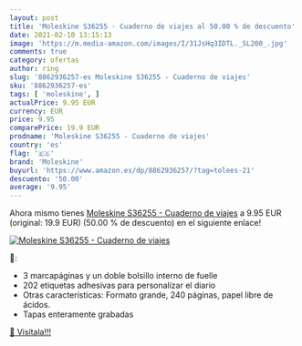 ```yaml
---
layout: post
title: 'Moleskine S36255 - Cuaderno de viajes al 50.00 % de descuento'
date: 2021-02-10 13:15:13
image: 'https://m.media-amazon.com/images/I/31JsHq3IDTL._SL200_.jpg'
comments: true
category: ofertas
author: ring
slug: '8862936257-es Moleskine S36255 - Cuaderno de viajes'
sku: '8862936257-es'
tags: [ 'moleskine', ]
actualPrice: 9.95 EUR
currency: EUR
price: 9.95
comparePrice: 19.9 EUR
prodname: 'Moleskine S36255 - Cuaderno de viajes'
country: 'es'
flag: '🇪🇸'
brand: 'Moleskine'
buyurl: 'https://www.amazon.es/dp/8862936257/?tag=tolees-21'
descuento: '50.00'
average: '9.95'
---
```


Ahora mismo tienes [Moleskine S36255 - Cuaderno de viajes](https://www.amazon.es/dp/8862936257/?tag=tolees-21) a 9.95 EUR (original: 19.9 EUR) (50.00 %  de descuento) en el siguiente enlace!

[![Moleskine S36255 - Cuaderno de viajes](https://m.media-amazon.com/images/I/31JsHq3IDTL._SL200_.jpg)](https://www.amazon.es/dp/8862936257/?tag=tolees-21)

🔎:

- 3 marcapáginas y un doble bolsillo interno de fuelle
- 202 etiquetas adhesivas para personalizar el diario
- Otras características: Formato grande, 240 páginas, papel libre de ácidos.
- Tapas enteramente grabadas

[🛒 Visítala!!!](https://www.amazon.es/dp/8862936257/?tag=tolees-21)
